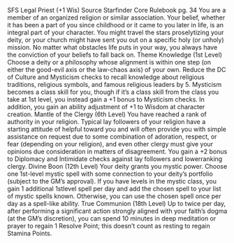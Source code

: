
SFS Legal Priest (+1 Wis)
Source Starfinder Core Rulebook pg. 34
You are a member of an organized religion or similar association. Your belief, whether it has been a part of you since childhood or it came to you later in life, is an integral part of your character. You might travel the stars proselytizing your deity, or your church might have sent you out on a specific holy (or unholy) mission. No matter what obstacles life puts in your way, you always have the conviction of your beliefs to fall back on.
Theme Knowledge (1st Level)
Choose a deity or a philosophy whose alignment is within one step (on either the good-evil axis or the law-chaos axis) of your own. Reduce the DC of Culture and Mysticism checks to recall knowledge about religious traditions, religious symbols, and famous religious leaders by 5. Mysticism becomes a class skill for you, though if it’s a class skill from the class you take at 1st level, you instead gain a +1 bonus to Mysticism checks. In addition, you gain an ability adjustment of +1 to Wisdom at character creation.
Mantle of the Clergy (6th Level)
You have reached a rank of authority in your religion. Typical lay followers of your religion have a starting attitude of helpful toward you and will often provide you with simple assistance on request due to some combination of adoration, respect, or fear (depending on your religion), and even other clergy must give your opinions due consideration in matters of disagreement. You gain a +2 bonus to Diplomacy and Intimidate checks against lay followers and lowerranking clergy.
Divine Boon (12th Level)
Your deity grants you mystic power. Choose one 1st-level mystic spell with some connection to your deity’s portfolio (subject to the GM’s approval). If you have levels in the mystic class, you gain 1 additional 1stlevel spell per day and add the chosen spell to your list of mystic spells known. Otherwise, you can use the chosen spell once per day as a spell-like ability.
True Communion (18th Level)
Up to twice per day, after performing a significant action strongly aligned with your faith’s dogma (at the GM’s discretion), you can spend 10 minutes in deep meditation or prayer to regain 1 Resolve Point; this doesn’t count as resting to regain Stamina Points.
